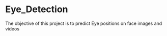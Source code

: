 # Eye_Detection
The objective of this project is to predict Eye positions on face images and videos 

